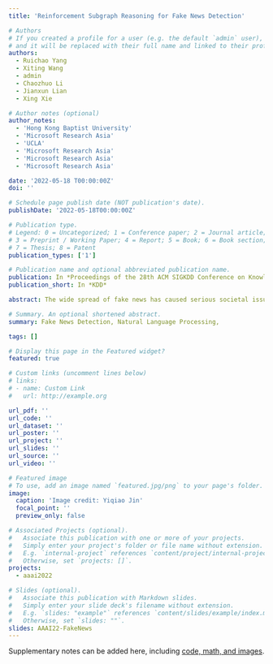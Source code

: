```yaml
---
title: 'Reinforcement Subgraph Reasoning for Fake News Detection'

# Authors
# If you created a profile for a user (e.g. the default `admin` user), write the username (folder name) here
# and it will be replaced with their full name and linked to their profile.
authors:
  - Ruichao Yang
  - Xiting Wang
  - admin
  - Chaozhuo Li
  - Jianxun Lian
  - Xing Xie

# Author notes (optional)
author_notes:
  - 'Hong Kong Baptist University'
  - 'Microsoft Research Asia'
  - 'UCLA'
  - 'Microsoft Research Asia'
  - 'Microsoft Research Asia'
  - 'Microsoft Research Asia'

date: '2022-05-18 T00:00:00Z'
doi: ''

# Schedule page publish date (NOT publication's date).
publishDate: '2022-05-18T00:00:00Z'

# Publication type.
# Legend: 0 = Uncategorized; 1 = Conference paper; 2 = Journal article;
# 3 = Preprint / Working Paper; 4 = Report; 5 = Book; 6 = Book section;
# 7 = Thesis; 8 = Patent
publication_types: ['1']

# Publication name and optional abbreviated publication name.
publication: In *Proceedings of the 28th ACM SIGKDD Conference on Knowledge Discovery and Data Mining (KDD'22)*
publication_short: In *KDD*

abstract: The wide spread of fake news has caused serious societal issues. We propose a subgraph reasoning paradigm for fake news detection, which provides a crystal type of explainability by revealing which subgraphs of the news propagation network are the most important for news verification, and concurrently improves the generalization and discrimination power of graph-based detection models by removing task-irrelevant information. In particular, we propose a reinforced subgraph generation method, and perform fine-grained modeling on the generated subgraphs by developing a Hierarchical Path-aware Kernel Graph Attention Network. We also design a curriculum-based optimization method to \xiting{ensure better convergence} and train the two parts in an end-to-end manner. Extensive experiments show that our model outperforms the state-of-the-art methods and demonstrate the explainability of our method.

# Summary. An optional shortened abstract.
summary: Fake News Detection, Natural Language Processing, 

tags: []

# Display this page in the Featured widget?
featured: true

# Custom links (uncomment lines below)
# links:
# - name: Custom Link
#   url: http://example.org

url_pdf: ''
url_code: ''
url_dataset: ''
url_poster: ''
url_project: ''
url_slides: ''
url_source: ''
url_video: ''

# Featured image
# To use, add an image named `featured.jpg/png` to your page's folder.
image:
  caption: 'Image credit: Yiqiao Jin'
  focal_point: ''
  preview_only: false

# Associated Projects (optional).
#   Associate this publication with one or more of your projects.
#   Simply enter your project's folder or file name without extension.
#   E.g. `internal-project` references `content/project/internal-project/index.md`.
#   Otherwise, set `projects: []`.
projects:
  - aaai2022

# Slides (optional).
#   Associate this publication with Markdown slides.
#   Simply enter your slide deck's filename without extension.
#   E.g. `slides: "example"` references `content/slides/example/index.md`.
#   Otherwise, set `slides: ""`.
slides: AAAI22-FakeNews
---
```


<!-- {{% callout note %}}
Click the _Cite_ button above to demo the feature to enable visitors to import publication metadata into their reference management software.
{{% /callout %}}

{{% callout note %}}
Create your slides in Markdown - click the _Slides_ button to check out the example.
{{% /callout %}} -->

Supplementary notes can be added here, including [code, math, and images](https://wowchemy.com/docs/writing-markdown-latex/).
